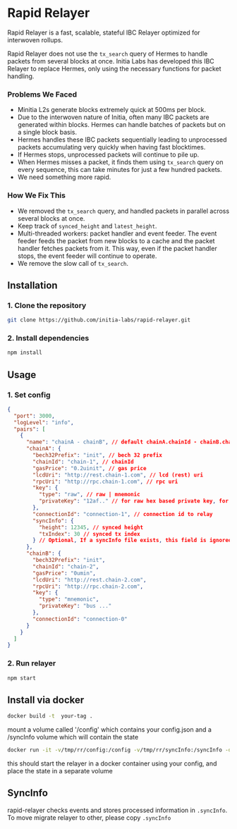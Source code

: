 # Rapid Relayer
Rapid Relayer is a fast, scalable, stateful IBC Relayer optimized for interwoven rollups.

Rapid Relayer does not use the `tx_search` query of Hermes to handle packets from several blocks at once. Initia Labs has developed this IBC Relayer to replace Hermes, only using the necessary functions for packet handling. 

### Problems We Faced
- Minitia L2s generate blocks extremely quick at 500ms per block.
- Due to the interwoven nature of Initia, often many IBC packets are generated within blocks. Hermes can handle batches of packets but on a single block basis.
- Hermes handles these IBC packets sequentially leading to unprocessed packets accumulating very quickly when having fast blocktimes.
- If Hermes stops, unprocessed packets will continue to pile up. 
- When Hermes misses a packet, it finds them using `tx_search` query on every sequence, this can take minutes for just a few hundred packets.
- We need something more rapid.

### How We Fix This
- We removed the `tx_search` query, and handled packets in parallel across several blocks at once.
- Keep track of `synced_height` and `latest_height`.
- Multi-threaded workers: packet handler and event feeder. The event feeder feeds the packet from new blocks to a cache and the packet handler fetches packets from it. This way, even if the packet handler stops, the event feeder will continue to operate.
- We remove the slow call of `tx_search`. 


## Installation

### 1. Clone the repository

```bash
git clone https://github.com/initia-labs/rapid-relayer.git
```

### 2. Install dependencies

```bash
npm install
```

## Usage

### 1. Set config

```json
{
  "port": 3000,
  "logLevel": "info",
  "pairs": [
    {
      "name": "chainA - chainB", // default chainA.chainId - chainB.chainId
      "chainA": {
        "bech32Prefix": "init", // bech 32 prefix
        "chainId": "chain-1", // chainId
        "gasPrice": "0.2uinit", // gas price
        "lcdUri": "http://rest.chain-1.com", // lcd (rest) uri
        "rpcUri": "http://rpc.chain-1.com", // rpc uri
        "key": {
          "type": "raw", // raw | mnemonic
          "privateKey": "12af.." // for raw hex based private key, for mnemonic 12/24 words
        },
        "connectionId": "connection-1", // connection id to relay
        "syncInfo": {
          "height": 12345, // synced height
          "txIndex": 30 // synced tx index
        } // Optional, If a syncInfo file exists, this field is ignored.
      },
      "chainB": {
        "bech32Prefix": "init",
        "chainId": "chain-2",
        "gasPrice": "0umin",
        "lcdUri": "http://rest.chain-2.com",
        "rpcUri": "http://rpc.chain-2.com",
        "key": {
          "type": "mnemonic",
          "privateKey": "bus ..."
        },
        "connectionId": "connection-0"
      }
    }
  ]
}
```

### 2. Run relayer

```bash
npm start
```
## Install via docker
```bash 
docker build -t  your-tag .
```
mount a volume called '/config' which contains your config.json 
and a /syncInfo volume which will contain the state 
```bash
docker run -it -v/tmp/rr/config:/config -v/tmp/rr/syncInfo:/syncInfo -d  rapid-relayer:latest
```
this should start the relayer in a docker container using your config, and place the state in a separate volume

## SyncInfo

rapid-relayer checks events and stores processed information in `.syncInfo`. To move migrate relayer to other, please copy `.syncInfo`
